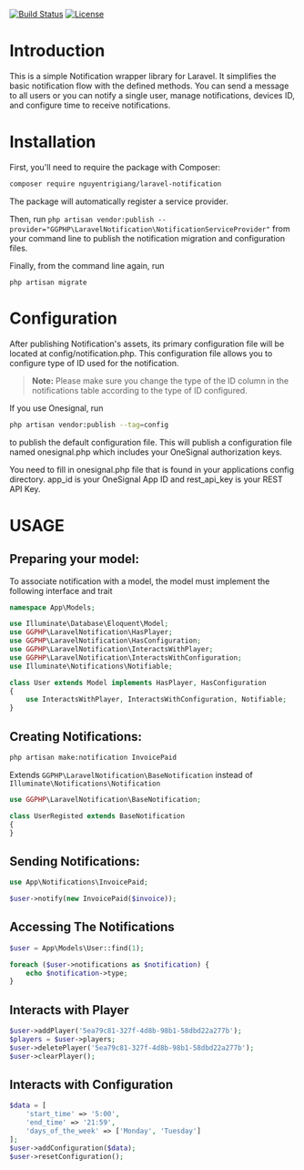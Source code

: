 [![Build Status](https://travis-ci.org/nguyentrigiang/laravel-notification.svg?branch=master)](https://travis-ci.org/nguyentrigiang/laravel-notification)
[![License](https://img.shields.io/github/license/nguyentrigiang/laravel-notification.svg)](https://github.com/nguyentrigiang/laravel-notification/blob/master/LICENSE)


# Introduction

This is a simple Notification wrapper library for Laravel. It simplifies the basic
notification flow with the defined methods. You can send a message to all users
or you can notify a single user, manage notifications, devices ID, and configure time to receive notifications.

# Installation

First, you'll need to require the package with Composer:

```sh
composer require nguyentrigiang/laravel-notification
```
The package will automatically register a service provider.


Then, run `php artisan vendor:publish --provider="GGPHP\LaravelNotification\NotificationServiceProvider"` from your command line to publish the notification migration and configuration files.


Finally, from the command line again, run

```
php artisan migrate
```


# Configuration
After publishing Notification's assets, its primary configuration file will be located at config/notification.php. This configuration file allows you to configure type of ID used for the notification.
> **Note:** Please make sure you change the type of the ID column in the notifications table according to the type of ID configured.


If you use Onesignal, run

```sh
php artisan vendor:publish --tag=config
```
to publish the default configuration file. This will publish a configuration file named onesignal.php which includes your OneSignal authorization keys.

You need to fill in onesignal.php file that is found in your applications config directory. app_id is your OneSignal App ID and rest_api_key is your REST API Key.


# USAGE

## Preparing your model:
To associate notification with a model, the model must implement the following interface and trait

```php
namespace App\Models;

use Illuminate\Database\Eloquent\Model;
use GGPHP\LaravelNotification\HasPlayer;
use GGPHP\LaravelNotification\HasConfiguration;
use GGPHP\LaravelNotification\InteractsWithPlayer;
use GGPHP\LaravelNotification\InteractsWithConfiguration;
use Illuminate\Notifications\Notifiable;

class User extends Model implements HasPlayer, HasConfiguration
{
    use InteractsWithPlayer, InteractsWithConfiguration, Notifiable;
}
```

## Creating Notifications:
```sh
php artisan make:notification InvoicePaid
```
Extends `GGPHP\LaravelNotification\BaseNotification` instead of `Illuminate\Notifications\Notification`
```php
use GGPHP\LaravelNotification\BaseNotification;

class UserRegisted extends BaseNotification
{
}
```

## Sending Notifications:

```php
use App\Notifications\InvoicePaid;

$user->notify(new InvoicePaid($invoice));
```

## Accessing The Notifications
```php
$user = App\Models\User::find(1);

foreach ($user->notifications as $notification) {
    echo $notification->type;
}
```


## Interacts with Player
```php
$user->addPlayer('5ea79c81-327f-4d8b-98b1-58dbd22a277b');
$players = $user->players;
$user->deletePlayer('5ea79c81-327f-4d8b-98b1-58dbd22a277b');
$user->clearPlayer();
```


## Interacts with Configuration
```php
$data = [
    'start_time' => '5:00',
    'end_time' => '21:59',
    'days_of_the_week' => ['Monday', 'Tuesday']
];
$user->addConfiguration($data);
$user->resetConfiguration();
```
